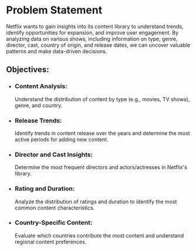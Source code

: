 # Problem Statement
Netflix wants to gain insights into its content library to understand trends, identify opportunities for expansion, and improve user engagement. By analyzing data on various shows, including information on type, genre, director, cast, country of origin, and release dates, we can uncover valuable patterns and make data-driven decisions.
## Objectives:
- ### Content Analysis:
   Understand the distribution of content by type (e.g., movies, TV shows), genre, and country.
- ### Release Trends:
  Identify trends in content release over the years and determine the most active periods for adding new content.
- ### Director and Cast Insights:
  Determine the most frequent directors and actors/actresses in Netflix's library.
- ### Rating and Duration:
  Analyze the distribution of ratings and duration to identify the most common content characteristics.
- ### Country-Specific Content:
    Evaluate which countries contribute the most content and understand regional content preferences.

